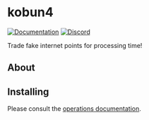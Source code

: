 # kobun4

[![Documentation](https://readthedocs.org/projects/kobun4/badge/?version=latest)](https://kobun4.readthedocs.io/en/latest) [![Discord](https://discordapp.com/api/guilds/315164870997835777/embed.png)](https://discord.gg/bRCvFy9)

Trade fake internet points for processing time!

## About

## Installing

Please consult the [operations documentation](https://kobun4.readthedocs.io/en/latest/operations/index.html).
